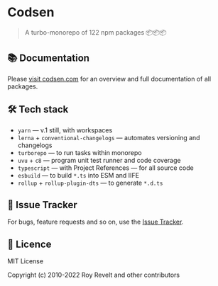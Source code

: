 # Codsen

> A turbo-monorepo of 122 npm packages 📦📦📦

## 📚 Documentation

Please [visit codsen.com](https://codsen.com/os/) for an overview and full documentation of all packages.

## 🛠️ Tech stack

- `yarn` — v.1 still, with workspaces
- `lerna` + `conventional-changelogs` — automates versioning and changelogs
- `turborepo` — to run tasks within monorepo
- `uvu` + `c8` — program unit test runner and code coverage
- `typescript` — with Project References — for all source code
- `esbuild` — to build `*.ts` into ESM and IIFE
- `rollup` + `rollup-plugin-dts` — to generate `*.d.ts`

## 🐛 Issue Tracker

For bugs, feature requests and so on, use the [Issue Tracker](https://github.com/codsen/codsen/issues/new/choose).

## 💼 Licence

MIT License

Copyright (c) 2010-2022 Roy Revelt and other contributors
